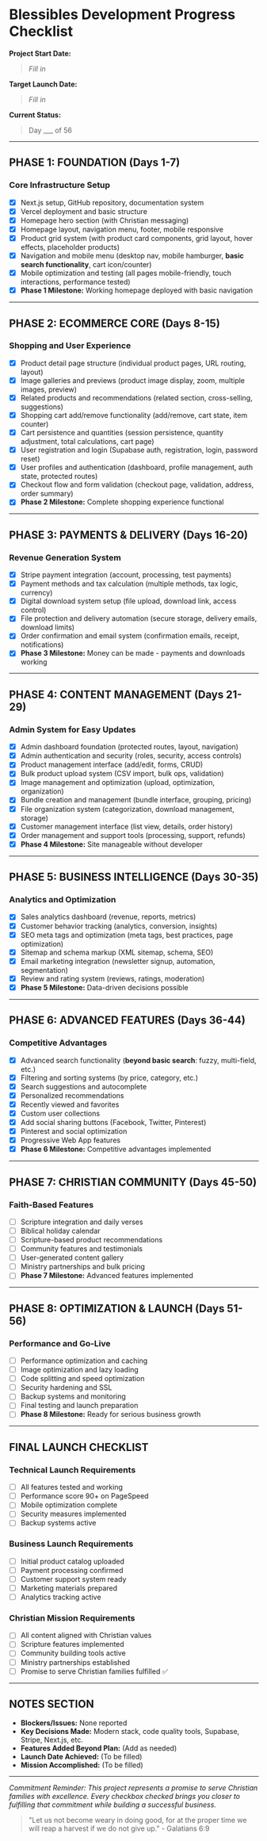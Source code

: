 # Blessibles Development Progress Checklist

**Project Start Date:**
> _Fill in_

**Target Launch Date:**
> _Fill in_

**Current Status:**
> Day ___ of 56

---

## PHASE 1: FOUNDATION (Days 1-7)
### Core Infrastructure Setup
- [x] Next.js setup, GitHub repository, documentation system
- [x] Vercel deployment and basic structure
- [x] Homepage hero section (with Christian messaging)
- [x] Homepage layout, navigation menu, footer, mobile responsive
- [x] Product grid system (with product card components, grid layout, hover effects, placeholder products)
- [x] Navigation and mobile menu (desktop nav, mobile hamburger, **basic search functionality**, cart icon/counter)
- [x] Mobile optimization and testing (all pages mobile-friendly, touch interactions, performance tested)
- [x] **Phase 1 Milestone:** Working homepage deployed with basic navigation

---

## PHASE 2: ECOMMERCE CORE (Days 8-15)
### Shopping and User Experience
- [x] Product detail page structure (individual product pages, URL routing, layout)
- [x] Image galleries and previews (product image display, zoom, multiple images, preview)
- [x] Related products and recommendations (related section, cross-selling, suggestions)
- [x] Shopping cart add/remove functionality (add/remove, cart state, item counter)
- [x] Cart persistence and quantities (session persistence, quantity adjustment, total calculations, cart page)
- [x] User registration and login (Supabase auth, registration, login, password reset)
- [x] User profiles and authentication (dashboard, profile management, auth state, protected routes)
- [x] Checkout flow and form validation (checkout page, validation, address, order summary)
- [x] **Phase 2 Milestone:** Complete shopping experience functional

---

## PHASE 3: PAYMENTS & DELIVERY (Days 16-20)
### Revenue Generation System
- [x] Stripe payment integration (account, processing, test payments)
- [x] Payment methods and tax calculation (multiple methods, tax logic, currency)
- [x] Digital download system setup (file upload, download link, access control)
- [x] File protection and delivery automation (secure storage, delivery emails, download limits)
- [x] Order confirmation and email system (confirmation emails, receipt, notifications)
- [x] **Phase 3 Milestone:** Money can be made - payments and downloads working

---

## PHASE 4: CONTENT MANAGEMENT (Days 21-29)
### Admin System for Easy Updates
- [x] Admin dashboard foundation (protected routes, layout, navigation)
- [x] Admin authentication and security (roles, security, access controls)
- [x] Product management interface (add/edit, forms, CRUD)
- [x] Bulk product upload system (CSV import, bulk ops, validation)
- [x] Image management and optimization (upload, optimization, organization)
- [x] Bundle creation and management (bundle interface, grouping, pricing)
- [x] File organization system (categorization, download management, storage)
- [x] Customer management interface (list view, details, order history)
- [x] Order management and support tools (processing, support, refunds)
- [x] **Phase 4 Milestone:** Site manageable without developer

---

## PHASE 5: BUSINESS INTELLIGENCE (Days 30-35)
### Analytics and Optimization
- [x] Sales analytics dashboard (revenue, reports, metrics)
- [x] Customer behavior tracking (analytics, conversion, insights)
- [x] SEO meta tags and optimization (meta tags, best practices, page optimization)
- [x] Sitemap and schema markup (XML sitemap, schema, SEO)
- [x] Email marketing integration (newsletter signup, automation, segmentation)
- [x] Review and rating system (reviews, ratings, moderation)
- [x] **Phase 5 Milestone:** Data-driven decisions possible

---

## PHASE 6: ADVANCED FEATURES (Days 36-44)
### Competitive Advantages
- [x] Advanced search functionality (**beyond basic search**: fuzzy, multi-field, etc.)
- [x] Filtering and sorting systems (by price, category, etc.)
- [x] Search suggestions and autocomplete
- [x] Personalized recommendations
- [x] Recently viewed and favorites
- [x] Custom user collections
- [x] Add social sharing buttons (Facebook, Twitter, Pinterest)
- [x] Pinterest and social optimization
- [x] Progressive Web App features
- [x] **Phase 6 Milestone:** Competitive advantages implemented

---

## PHASE 7: CHRISTIAN COMMUNITY (Days 45-50)
### Faith-Based Features
- [ ] Scripture integration and daily verses
- [ ] Biblical holiday calendar
- [ ] Scripture-based product recommendations
- [ ] Community features and testimonials
- [ ] User-generated content gallery
- [ ] Ministry partnerships and bulk pricing
- [ ] **Phase 7 Milestone:** Advanced features implemented

---

## PHASE 8: OPTIMIZATION & LAUNCH (Days 51-56)
### Performance and Go-Live
- [ ] Performance optimization and caching
- [ ] Image optimization and lazy loading
- [ ] Code splitting and speed optimization
- [ ] Security hardening and SSL
- [ ] Backup systems and monitoring
- [ ] Final testing and launch preparation
- [ ] **Phase 8 Milestone:** Ready for serious business growth

---

## FINAL LAUNCH CHECKLIST
### Technical Launch Requirements
- [ ] All features tested and working
- [ ] Performance score 90+ on PageSpeed
- [ ] Mobile optimization complete
- [ ] Security measures implemented
- [ ] Backup systems active
### Business Launch Requirements
- [ ] Initial product catalog uploaded
- [ ] Payment processing confirmed
- [ ] Customer support system ready
- [ ] Marketing materials prepared
- [ ] Analytics tracking active
### Christian Mission Requirements
- [ ] All content aligned with Christian values
- [ ] Scripture features implemented
- [ ] Community building tools active
- [ ] Ministry partnerships established
- [ ] Promise to serve Christian families fulfilled ✅

---

## NOTES SECTION
- **Blockers/Issues:** None reported
- **Key Decisions Made:** Modern stack, code quality tools, Supabase, Stripe, Next.js, etc.
- **Features Added Beyond Plan:** (Add as needed)
- **Launch Date Achieved:** (To be filled)
- **Mission Accomplished:** (To be filled)

---

_Commitment Reminder: This project represents a promise to serve Christian families with excellence. Every checkbox checked brings you closer to fulfilling that commitment while building a successful business._

> "Let us not become weary in doing good, for at the proper time we will reap a harvest if we do not give up." - Galatians 6:9 